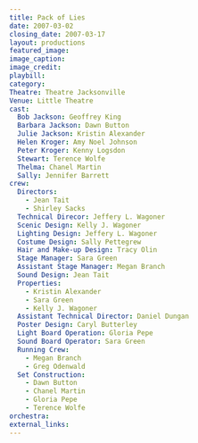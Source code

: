 ```yaml
---
title: Pack of Lies
date: 2007-03-02
closing_date: 2007-03-17
layout: productions
featured_image: 
image_caption:
image_credit:
playbill: 
category: 
Theatre: Theatre Jacksonville
Venue: Little Theatre
cast:
  Bob Jackson: Geoffrey King
  Barbara Jackson: Dawn Button
  Julie Jackson: Kristin Alexander
  Helen Kroger: Amy Noel Johnson
  Peter Kroger: Kenny Logsdon
  Stewart: Terence Wolfe
  Thelma: Chanel Martin
  Sally: Jennifer Barrett
crew:
  Directors: 
    - Jean Tait
    - Shirley Sacks
  Technical Direcor: Jeffery L. Wagoner
  Scenic Design: Kelly J. Wagoner
  Lighting Design: Jeffery L. Wagoner
  Costume Design: Sally Pettegrew
  Hair and Make-up Design: Tracy Olin
  Stage Manager: Sara Green
  Assistant Stage Manager: Megan Branch
  Sound Design: Jean Tait
  Properties: 
    - Kristin Alexander
    - Sara Green
    - Kelly J. Wagoner
  Assistant Technical Director: Daniel Dungan
  Poster Design: Caryl Butterley
  Light Board Operation: Gloria Pepe
  Sound Board Operator: Sara Green
  Running Crew: 
    - Megan Branch
    - Greg Odenwald
  Set Construction: 
    - Dawn Button
    - Chanel Martin
    - Gloria Pepe
    - Terence Wolfe
orchestra:
external_links:
---
```

